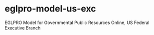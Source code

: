 eglpro-model-us-exc
===================

EGLPRO Model for Governmental Public Resources Online, US Federal Executive Branch
